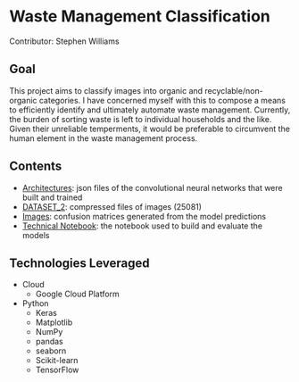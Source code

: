 # Waste Management Classification

Contributor: Stephen Williams

## Goal 
This project aims to classify images into organic and recyclable/non-organic categories.  I have concerned myself with this to compose a means to efficiently identify and ultimately automate waste management.  Currently, the burden of sorting waste is left to individual households and the like.  Given their unreliable temperments, it would be preferable to circumvent the human element in the waste management process.

## Contents 
  * [Architectures](https://github.com/smw150430/Waste-Management-Classification/tree/master/Architectures): json files of the convolutional neural networks that were built and trained  
  * [DATASET_2](https://github.com/smw150430/Waste-Management-Classification/tree/master/DATASET_2): compressed files of images (25081)  
  * [Images](https://github.com/smw150430/Waste-Management-Classification/tree/master/Images): confusion matrices generated from the model predictions  
  * [Technical Notebook](https://github.com/smw150430/Waste-Management-Classification/blob/master/working_notebook.ipynb): the notebook used to build and evaluate the models  

## Technologies Leveraged  
  * Cloud  
    * Google Cloud Platform 
  * Python  
    * Keras  
    * Matplotlib  
    * NumPy  
    * pandas  
    * seaborn  
    * Scikit-learn  
    * TensorFlow  
